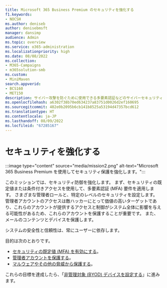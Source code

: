 ```yaml
---
title: Microsoft 365 Business Premium のセキュリティを強化する
f1.keywords:
- NOCSH
ms.author: deniseb
author: denisebmsft
manager: dansimp
audience: Admin
ms.topic: overview
ms.service: o365-administration
ms.localizationpriority: high
ms.date: 08/08/2022
ms.collection:
- M365-Campaigns
- m365solution-smb
ms.custom:
- MiniMaven
search.appverid:
- BCS160
- MET150
description: サイバー攻撃を防ぐために使用できる多要素認証などのサイバーセキュリティ ツールを提供する Microsoft 365 Business Premium のセキュリティの概要。
ms.openlocfilehash: a6302f38b70ed634237a83751d0026d2ef160695
ms.sourcegitcommit: 402e0b2095b6cb141b8525a53194d47357bcd612
ms.translationtype: HT
ms.contentlocale: ja-JP
ms.lasthandoff: 08/09/2022
ms.locfileid: "67285167"
---
```

# <a name="bump-up-security"></a>セキュリティを強化する

:::image type="content" source="media/mission2.png" alt-text="Microsoft 365 Business Premium を使用してセキュリティ保護を強化します。":::

このミッションでは、セキュリティ防御を強化します。 まず、セキュリティの既定値または条件付きアクセスを使用して、多要素認証 (MFA) 要件を適用します。 さまざまな管理者ロールと、特定のレベルのセキュリティを設定します。 管理者アカウントのアクセスは敵ハッカーにとって価値の高いターゲットであり、これらのアカウントが提供するアクセスと制御がシステム全体に影響を与える可能性があるため、これらのアカウントを保護することが重要です。 また、メールのコンテンツとデバイスを保護します。

システムの安全性と信頼性は、常にユーザーに依存します。

目的は次のとおりです。

- [セキュリティの既定値 (MFA) を有効にする](m365bp-conditional-access.md)。
- [管理者アカウントを保護する](m365bp-protect-admin-accounts.md)。
- [マルウェアやその他の脅威から保護する](m365bp-increase-protection.md)。

これらの目標を達成したら、「[非管理対象 (BYOD) デバイスを設定する](m365bp-devices-overview.md)」に進みます。

